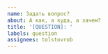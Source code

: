```yaml
---
name: Задать вопрос?
about: А как, а куда, а зачем?
title: '[QUESTION]: '
labels: question
assignees: tolstovrob
---
```

